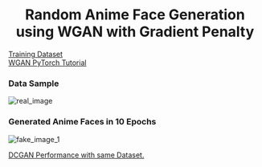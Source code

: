 <h1 align="center">Random  Anime Face Generation using WGAN with Gradient Penalty</h1>

[Training Dataset](https://www.kaggle.com/splcher/animefacedataset)<br/>
[WGAN PyTorch Tutorial](https://youtu.be/pG0QZ7OddX4)

### Data Sample
<img src="https://github.com/ANI717/WGAN-GP_Anime_Face_Generator/blob/main/result/real.png" alt="real_image" class="inline"/><br/>

### Generated Anime Faces in 10 Epochs
<img src="https://github.com/ANI717/WGAN-GP_Anime_Face_Generator/blob/main/result/fake.png" alt="fake_image_1" class="inline"/><br/>

[DCGAN Performance with same Dataset.](https://github.com/ANI717/DCGAN_Anime_Face_Generator)<br/>
